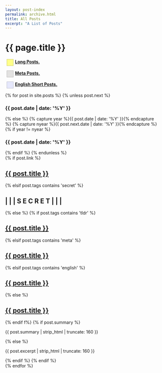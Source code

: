 ```yaml
---
layout: post-index
permalink: archive.html
title: All Posts
excerpt: "A List of Posts"
---
```


<div id="index">
<h1>{{ page.title }}</h1>

<h4><div class="foo" style="background-color:#FFFF88;float: left;width: 20px;height: 20px;margin: 5px;margin-top:0px;border-width: 1px;border-style: solid;border-color: rgba(0,0,0,.2);"></div><a href="tldr.html"> Long Posts.</a></h4>

<h4><div class="foo" style="background-color:#E3E2E1;float: left;width: 20px;height: 20px;margin: 5px;margin-top:0px;border-width: 1px;border-style: solid;border-color: rgba(0,0,0,.2);"></div> <a href="meta.html"> Meta Posts.</a></h4>

<h4><div class="foo" style="background-color:#E6E8FC;float: left;width: 20px;height: 20px;margin: 5px;margin-top:0px;border-width: 1px;border-style: solid;border-color: rgba(0,0,0,.2);"></div><a href="english.html"> English Short Posts.</a></h4>


{% for post in site.posts  %}
{% unless post.next %}
<h3>{{ post.date | date: '%Y' }}</h3>
{% else %}
{% capture year %}{{ post.date | date: '%Y' }}{% endcapture %}
{% capture nyear %}{{ post.next.date | date: '%Y' }}{% endcapture %}
{% if year != nyear %}
<h3>{{ post.date | date: '%Y' }}</h3>
{% endif %}
{% endunless %}
<article>
{% if post.link %}
<h2 class="link-post"><a href="{{ post.url | remove_first:'/'}}" title="{{ post.title }}">{{ post.title }}</a> <a href="{{ post.link }}" target="_blank" title="{{ post.title }}"><i class="fa fa-link"></i></a></h2>
{% elsif  post.tags contains 'secret' %}
<h2>| | | S E C R E T | | |</h2>
{% else %}
{% if post.tags contains 'tldr'  %}
<h2 class="tldr"><a href="{{ post.url | remove_first:'/'}}" title="{{ post.title }}">{{ post.title }}</a></h2>
{% elsif post.tags contains 'meta'  %}
<h2 class="meta"><a href="{{ post.url | remove_first:'/'}}" title="{{ post.title }}">{{ post.title }}</a></h2>
{% elsif post.tags contains 'english'  %}
<h2 class="english"><a href="{{ post.url | remove_first:'/'}}" title="{{ post.title }}">{{ post.title }}</a></h2>
{% else %}
<h2><a href="{{ post.url | remove_first:'/'}}" title="{{ post.title }}">{{ post.title }}</a></h2>
{% endif f%}
{% if post.summary %}
<p>{{ post.summary | strip_html | truncate: 160 }}</p>
{% else %}
<p>{{ post.excerpt | strip_html | truncate: 160 }}</p>
{% endif %}
{% endif %}
</article>
{% endfor %}
</div><!-- /#index -->
